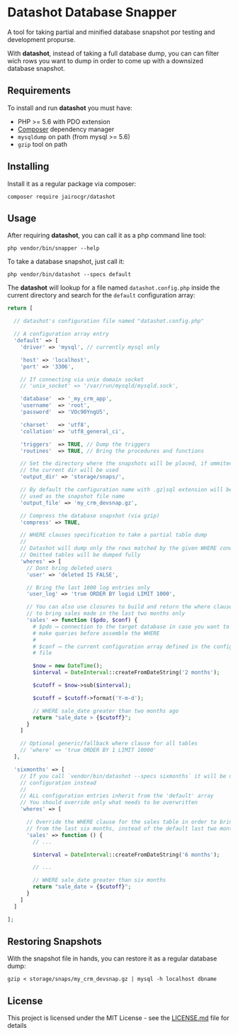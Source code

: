 # Datashot Database Snapper

A tool for taking partial and minified database snapshot por testing and
development propurse.

With **datashot**, instead of taking a full database dump, you can can filter
wich rows you want to dump in order to come up with a downsized database
snapshot.

## Requirements

To install and run **datashot** you must have:

 * PHP >= 5.6 with PDO extension
 * [Composer](https://getcomposer.org/) dependency manager
 * `mysqldump` on path (from mysql >= 5.6)
 * `gzip` tool on path

## Installing

Install it as a regular package via composer:

    composer require jairocgr/datashot

## Usage

After requiring **datashot**, you can call it as a php command line tool:

    php vendor/bin/snapper --help

To take a database snapshot, just call it:

    php vendor/bin/datashot --specs default

The **datashot** will lookup for a file named `datashot.config.php` inside the
current directory and search for the `default` configuration array:

```php
return [

  // datashot's configuration file named "datashot.config.php"

  // A configuration array entry
  'default' => [
    'driver' => 'mysql', // currently mysql only

    'host' => 'localhost',
    'port' => '3306',

    // If connecting via unix domain socket
    // 'unix_socket' => '/var/run/mysqld/mysqld.sock',

    'database'  => '_my_crm_app',
    'username'  => 'root',
    'password'  => 'VOc90YngU5',

    'charset'   => 'utf8',
    'collation' => 'utf8_general_ci',

    'triggers'  => TRUE, // Dump the triggers
    'routines'  => TRUE, // Bring the procedures and functions

    // Set the directory where the snapshots will be placed, if ommited
    // the current dir will be used
    'output_dir' => 'storage/snaps/',

    // By default the configuration name with .gz|sql extension will be
    // used as the snapshot file name
    'output_file' => 'my_crm_devsnap.gz',

    // Compress the database snapshot (via gzip)
    'compress' => TRUE,

    // WHERE clauses specification to take a partial table dump
    //
    // Datashot will dump only the rows matched by the given WHERE condition
    // Omitted tables will be dumped fully
    'wheres' => [
      // Dont bring deleted users
      'user' => 'deleted IS FALSE',

      // Bring the last 1000 log entries only
      'user_log' => 'true ORDER BY logid LIMIT 1000',

      // You can also use closures to build and return the where clause
      // to bring sales made in the last two months only
      'sales' => function ($pdo, $conf) {
        # $pdo ⟶ connection to the target database in case you want to
        # make queries before assemble the WHERE
        #
        # $conf ⟶ the current configuration array defined in the configuration
        # file

        $now = new DateTime();
        $interval = DateInterval::createFromDateString('2 months');

        $cutoff = $now->sub($interval);

        $cutoff = $cutoff->format('Y-m-d');

        // WHERE sale_date greater than two months ago
        return "sale_date > {$cutoff}";
      }
    ]

    // Optional generic/fallback where clause for all tables
    // 'where' => 'true ORDER BY 1 LIMIT 10000'
  ],

  'sixmonths' => [
    // If you call `vendor/bin/datashot --specs sixmonths` it will be using this
    // configuration instead
    //
    // ALL configuration entries inherit from the 'default' array
    // You should override only what needs to be overwritten
    'wheres' => [

      // Override the WHERE clause for the sales table in order to bring sales
      // from the last six months, instead of the default last two months
      'sales' => function () {
        // ...

        $interval = DateInterval::createFromDateString('6 months');

        // ...

        // WHERE sale_date greater than six months
        return "sale_date > {$cutoff}";
      }
    ]
  ]

];
```

## Restoring Snapshots

With the snapshot file in hands, you can restore it as a regular database dump:

```
gzip < storage/snaps/my_crm_devsnap.gz | mysql -h localhost dbname
```

## License

This project is licensed under the MIT License - see the
[LICENSE.md](LICENSE.md) file for details
